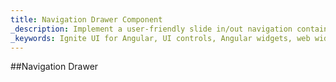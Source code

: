 ```yaml
---
title: Navigation Drawer Component
_description: Implement a user-friendly slide in/out navigation container with complete programmatic control with Ignite UI for Angular Navigation Drawer component. 
_keywords: Ignite UI for Angular, UI controls, Angular widgets, web widgets, UI widgets, Angular, Native Angular Components Suite, Native Angular Controls, Native Angular Components Library, Angular Navigation Drawer component, Angular Navigation Drawer control
---
```


##Navigation Drawer